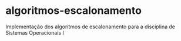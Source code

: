 # algoritmos-escalonamento
Implementação dos algoritmos de escalonamento para a disciplina de Sistemas Operacionais I
